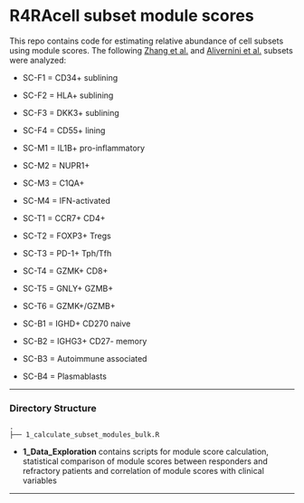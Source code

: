 # R4RAcell subset module scores


This repo contains code for estimating relative abundance of cell subsets using module scores. 
The following [Zhang et al.](https://www.ncbi.nlm.nih.gov/pmc/articles/PMC6602051/) and [Alivernini et al.](https://www.nature.com/articles/s41591-020-0939-8) subsets were analyzed:

*  SC-F1 = CD34+ sublining
*  SC-F2 = HLA+ sublining
*  SC-F3 = DKK3+ sublining
*  SC-F4 = CD55+ lining

*  SC-M1 = IL1B+ pro-inflammatory
*  SC-M2 = NUPR1+
*  SC-M3 = C1QA+
*  SC-M4 = IFN-activated

*  SC-T1 = CCR7+ CD4+
*  SC-T2 = FOXP3+ Tregs
*  SC-T3 = PD-1+ Tph/Tfh
*  SC-T4 = GZMK+ CD8+
*  SC-T5 = GNLY+ GZMB+
*  SC-T6 = GZMK+/GZMB+

*  SC-B1 = IGHD+ CD270 naive
*  SC-B2 = IGHG3+ CD27- memory
*  SC-B3 = Autoimmune associated
*  SC-B4 = Plasmablasts

---

### Directory Structure

```
.
├── 1_calculate_subset_modules_bulk.R

```

* **1\_Data\_Exploration** contains scripts for module score calculation, statistical comparison of module scores between responders and refractory patients and correlation of module scores with clinical variables


---

